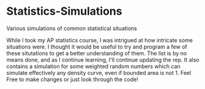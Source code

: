 # Statistics-Simulations
Various simulations of common statistical situations

While I took my AP statistics course, I was intrigued at how intricate some situations were. I thought it would be useful to try and program a few of these situtations to get a better understanding of them.
The list is by no means done, and as I continue learning, I'll continue updating the rep. It also contains a simulation for some weighted random numbers which can simulate effectively any density curve, even if bounded area is not 1. Feel Free to make changes or just look through the code!
